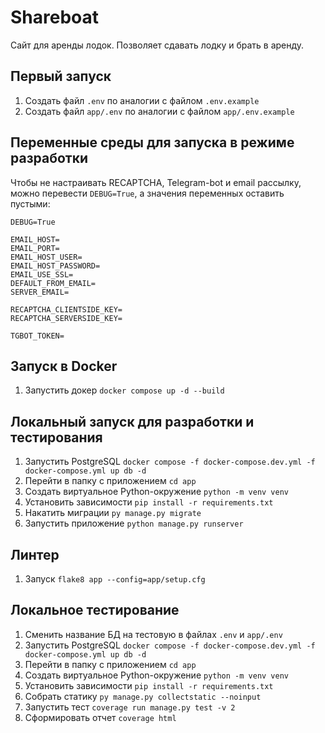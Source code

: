 # Shareboat

Сайт для аренды лодок. Позволяет сдавать лодку и брать в аренду. 

## Первый запуск

1. Создать файл `.env` по аналогии с файлом `.env.example`
2. Создать файл `app/.env` по аналогии с файлом `app/.env.example`

## Переменные среды для запуска в режиме разработки
Чтобы не настраивать RECAPTCHA, Telegram-bot и email рассылку, можно перевести `DEBUG=True`, а значения переменных оставить пустыми:
```
DEBUG=True

EMAIL_HOST=
EMAIL_PORT=
EMAIL_HOST_USER=
EMAIL_HOST_PASSWORD=
EMAIL_USE_SSL=
DEFAULT_FROM_EMAIL=
SERVER_EMAIL=

RECAPTCHA_CLIENTSIDE_KEY=
RECAPTCHA_SERVERSIDE_KEY=

TGBOT_TOKEN=
```

## Запуск в Docker

1. Запустить докер `docker compose up -d --build`

## Локальный запуск для разработки и тестирования

1. Запустить PostgreSQL `docker compose -f docker-compose.dev.yml -f docker-compose.yml up db -d`
2. Перейти в папку с приложением `cd app`
3. Создать виртуальное Python-окружение `python -m venv venv`
4. Установить зависимости `pip install -r requirements.txt`
6. Накатить миграции `py manage.py migrate`
7. Запустить приложение `python manage.py runserver`
 
## Линтер

1. Запуск `flake8 app --config=app/setup.cfg`

## Локальное тестирование

1. Сменить название БД на тестовую в файлах `.env` и `app/.env` 
2. Запустить PostgreSQL `docker compose -f docker-compose.dev.yml -f docker-compose.yml up db -d`
3. Перейти в папку с приложением `cd app`
4. Создать виртуальное Python-окружение `python -m venv venv`
5. Установить зависимости `pip install -r requirements.txt`
6. Собрать статику `py manage.py collectstatic --noinput`
7. Запустить тест `coverage run manage.py test -v 2`
8. Сформировать отчет `coverage html`